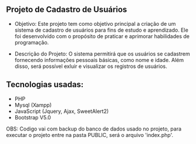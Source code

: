 ## Projeto de Cadastro de Usuários
- Objetivo:
Este projeto tem como objetivo principal a criação de um sistema de cadastro de usuários para fins de estudo e aprendizado. Ele foi desenvolvido com o propósito de praticar e aprimorar habilidades de programação.

- Descrição do Projeto:
O sistema permitirá que os usuários se cadastrem fornecendo informações pessoais básicas, como nome e idade. Além disso, será possível exluir e visualizar os registros de usuários.

## Tecnologias usadas:

-  PHP
-  Mysql (Xampp)
-  JavaScript (Jquery, Ajax, SweetAlert2)
-  Bootstrap V5.0

OBS: Codigo vai com backup do banco de dados usado no projeto, para executar o projeto entre na pasta PUBLIC, será o arquivo 'index.php'.



